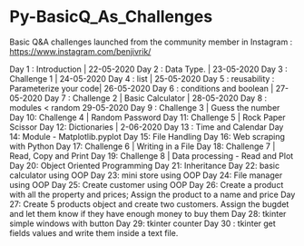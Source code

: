 # Py-BasicQ_As_Challenges
Basic Q&amp;A challenges launched from the community member in Instagram : https://www.instagram.com/benjivrik/

Day 1 : Introduction | 22-05-2020
Day 2 : Data Type. | 23-05-2020
Day 3 : Challenge 1 | 24-05-2020
Day 4 : list | 25-05-2020
Day 5 : reusability : Parameterize your code| 26-05-2020
Day 6 : conditions and boolean | 27-05-2020
Day 7 : Challenge 2 | Basic Calculator | 28-05-2020
Day 8 : modules < random 29-05-2020
Day 9 : Challenge 3 | Guess the number
Day 10: Challenge 4 | Random Password
Day 11: Challenge 5 | Rock Paper Scissor
Day 12: Dictionaries | 2-06-2020
Day 13 : Time and Calendar
Day 14: Module - Matplotlib.pyplot
Day 15: File Handling
Day 16: Web scraping with Python
Day 17: Challenge 6 | Writing in a File
Day 18: Challenge 7 | Read, Copy and Print
Day 19: Challenge 8 | Data processing - Read and Plot
Day 20: Object Oriented Programming
Day 21: Inheritance
Day 22: basic calculator using OOP
Day 23: mini store using OOP
Day 24: File manager using OOP
Day 25: Create customer using OOP
Day 26: Create a product with all the property and prices; Assign the product to a name and price
Day 27: Create 5 products object and create two customers. Assign the bugdet and let them know if they have enough money to buy them
Day 28: tkinter simple windows with button
Day 29: tkinter counter
Day 30 : tkinter get fields values and write them inside a text file.
